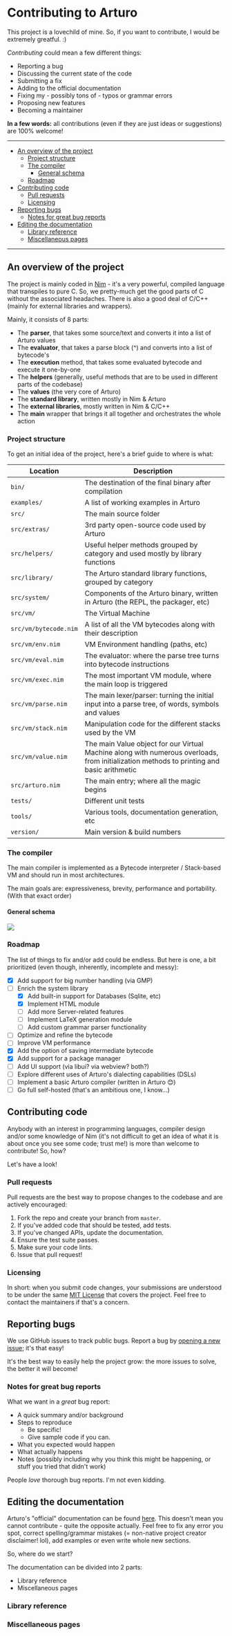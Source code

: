 # Contributing to Arturo
This project is a lovechild of mine. So, if you want to contribute, I would be extremely greatful. :)

*Contributing* could mean a few different things:

- Reporting a bug
- Discussing the current state of the code
- Submitting a fix
- Adding to the official documentation
- Fixing my - possibly tons of - typos or grammar errors
- Proposing new features
- Becoming a maintainer

**In a few words:** all contributions (even if they are just ideas or suggestions) are 100% welcome!

---
 
<!--ts-->
   * [An overview of the project](#an-overview-of-the-project)
      * [Project structure](#project-structure)
      * [The compiler](#the-compiler)
          * [General schema](#general-schema)
      * [Roadmap](#roadmap)
   * [Contributing code](#contributing-code)
      * [Pull requests](#pull-requests)
      * [Licensing](#licensing) 
   * [Reporting bugs](#reporting-bugs)
      * [Notes for great bug reports](#notes-for-great-bug-reports)
   * [Editing the documentation](#editing-the-documentation)
      * [Library reference](#library-reference)
      * [Miscellaneous pages](#miscellaneous-pages)  
<!--te-->

---

## An overview of the project

The project is mainly coded in [Nim](https://nim-lang.org/) - it's a very powerful, compiled language that transpiles to pure C. So, we pretty-much get the good parts of C without the associated headaches. There is also a good deal of C/C++ (mainly for external libraries and wrappers).

Mainly, it consists of 8 parts:

- The **parser**, that takes some source/text and converts it into a list of Arturo values
- The **evaluator**, that takes a parse block (^) and converts into a list of bytecode's
- The **execution** method, that takes some evaluated bytecode and execute it one-by-one
- The **helpers** (generally, useful methods that are to be used in different parts of the codebase)
- The **values** (the very core of Arturo)
- The **standard library**, written mostly in Nim & Arturo
- The **external libraries**, mostly written in Nim & C/C++
- The **main** wrapper that brings it all together and orchestrates the whole action

### Project structure

To get an initial idea of the project, here's a brief guide to where is what:

| Location | Description |
|---|---|
| `bin/` | The destination of the final binary after compilation |
| `examples/` | A list of working examples in Arturo |
| `src/` | The main source folder |
| `src/extras/` | 3rd party open-source code used by Arturo |
| `src/helpers/` | Useful helper methods grouped by category and used mostly by library functions |
| `src/library/` | The Arturo standard library functions, grouped by category |
| `src/system/` | Components of the Arturo binary, written in Arturo (the REPL, the packager, etc) |
| `src/vm/` | The Virtual Machine |
| `src/vm/bytecode.nim` | A list of all the VM bytecodes along with their description |
| `src/vm/env.nim` | VM Environment handling (paths, etc) |
| `src/vm/eval.nim` | The evaluator: where the parse tree turns into bytecode instructions |
| `src/vm/exec.nim` | The most important VM module, where the main loop is triggered |
| `src/vm/parse.nim` | The main lexer/parser: turning the initial input into a parse tree, of words, symbols and values |
| `src/vm/stack.nim` | Manipulation code for the different stacks used by the VM |
| `src/vm/value.nim` | The main Value object for our Virtual Machine along with numerous overloads, from initialization methods to printing and basic arithmetic |
| `src/arturo.nim` | The main entry; where all the magic begins |
| `tests/` | Different unit tests |
| `tools/` | Various tools, documentation generation, etc |
| `version/` | Main version & build numbers |

### The compiler

The main compiler is implemented as a Bytecode interpreter / Stack-based VM and should run in most architectures.

The main goals are: expressiveness, brevity, performance and portability. (With that exact order)

#### General schema

<img src="https://raw.githubusercontent.com/arturo-lang/arturo/master/docs/images/schema.png"/>

### Roadmap

The list of things to fix and/or add could be endless. But here is one, a bit prioritized (even though, inherently, incomplete and messy):

- [X] Add support for big number handling (via GMP)
- [ ] Enrich the system library
   - [X] Add built-in support for Databases (Sqlite, etc)
   - [X] Implement HTML module
   - [ ] Add more Server-related features
   - [ ] Implement LaTeX generation module
   - [ ] Add custom grammar parser functionality
- [ ] Optimize and refine the bytecode
- [ ] Improve VM performance
- [X] Add the option of saving intermediate bytecode
- [X] Add support for a package manager
- [ ] Add UI support (via libui? via webview? both?)
- [ ] Explore different uses of Arturo's dialecting capabilities (DSLs)
- [ ] Implement a basic Arturo compiler (written in Arturo :blush:)
- [ ] Go full self-hosted (that's an ambitious one, I know...)

## Contributing code

Anybody with an interest in programming languages, compiler design and/or some knowledge of Nim (it's not difficult to get an idea of what it is about once you see some code; trust me!) is more than welcome to contribute! So, how? 

Let's have a look!

### Pull requests

Pull requests are the best way to propose changes to the codebase and are actively encouraged:

1. Fork the repo and create your branch from `master`.
2. If you've added code that should be tested, add tests.
3. If you've changed APIs, update the documentation.
4. Ensure the test suite passes.
5. Make sure your code lints.
6. Issue that pull request!

### Licensing

In short: when you submit code changes, your submissions are understood to be under the same [MIT License](http://choosealicense.com/licenses/mit/) that covers the project. Feel free to contact the maintainers if that's a concern.

## Reporting bugs

We use GitHub issues to track public bugs. Report a bug by [opening a new issue](https://github.com/arturo-lang/arturo/issues); it's that easy!

It's the best way to easily help the project grow: the more issues to solve, the better it will become!

### Notes for great bug reports

What we want in a *great* bug report:

- A quick summary and/or background
- Steps to reproduce
  - Be specific!
  - Give sample code if you can.
- What you expected would happen
- What actually happens
- Notes (possibly including why you think this might be happening, or stuff you tried that didn't work)

People *love* thorough bug reports. I'm not even kidding.

## Editing the documentation

Arturo's "official" documentation can be found [here](https://arturo-lang.io/documentation/). This doesn't mean you cannot contribute - quite the opposite actually. Feel free to fix any error you spot, correct spelling/grammar mistakes (= non-native project creator disclaimer! lol), add examples or even write whole new sections.

So, where do we start?

The documentation can be divided into 2 parts:

- Library reference
- Miscellaneous pages

### Library reference

### Miscellaneous pages
